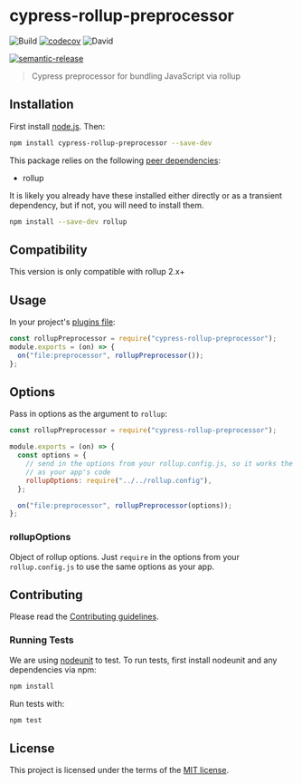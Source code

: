 # cypress-rollup-preprocessor

![Build](https://github.com/lmarqs/cypress-rollup-preprocessor/workflows/Build/badge.svg?branch=master)
[![codecov](https://codecov.io/gh/lmarqs/cypress-rollup-preprocessor/branch/master/graph/badge.svg)](https://codecov.io/gh/lmarqs/cypress-rollup-preprocessor)
![David](https://img.shields.io/david/peer/lmarqs/cypress-rollup-preprocessor)

[![semantic-release](https://img.shields.io/badge/%20%20%F0%9F%93%A6%F0%9F%9A%80-semantic--release-e10079.svg)](https://github.com/semantic-release/semantic-release)

> Cypress preprocessor for bundling JavaScript via rollup

## Installation

First install [node.js](http://nodejs.org/). Then:

```sh
npm install cypress-rollup-preprocessor --save-dev
```

This package relies on the following [peer dependencies](https://docs.npmjs.com/files/package.json#peerdependencies):

- rollup

It is likely you already have these installed either directly or as a transient
dependency, but if not, you will need to install them.

```sh
npm install --save-dev rollup
```

## Compatibility

This version is only compatible with rollup 2.x+

## Usage

In your project's [plugins file](https://on.cypress.io/guides/tooling/plugins-guide.html):

```javascript
const rollupPreprocessor = require("cypress-rollup-preprocessor");
module.exports = (on) => {
  on("file:preprocessor", rollupPreprocessor());
};
```

## Options

Pass in options as the argument to `rollup`:

```javascript
const rollupPreprocessor = require("cypress-rollup-preprocessor");

module.exports = (on) => {
  const options = {
    // send in the options from your rollup.config.js, so it works the same
    // as your app's code
    rollupOptions: require("../../rollup.config"),
  };

  on("file:preprocessor", rollupPreprocessor(options));
};
```

### rollupOptions

Object of rollup options. Just `require` in the options from your
`rollup.config.js` to use the same options as your app.

## Contributing

Please read the [Contributing guidelines](CONTRIBUTING.md).

### Running Tests

We are using [nodeunit](https://github.com/caolan/nodeunit) to test. To run
tests, first install nodeunit and any dependencies via npm:

```sh
npm install
```

Run tests with:

```sh
npm test
```

## License

This project is licensed under the terms of the [MIT license](/LICENSE).
